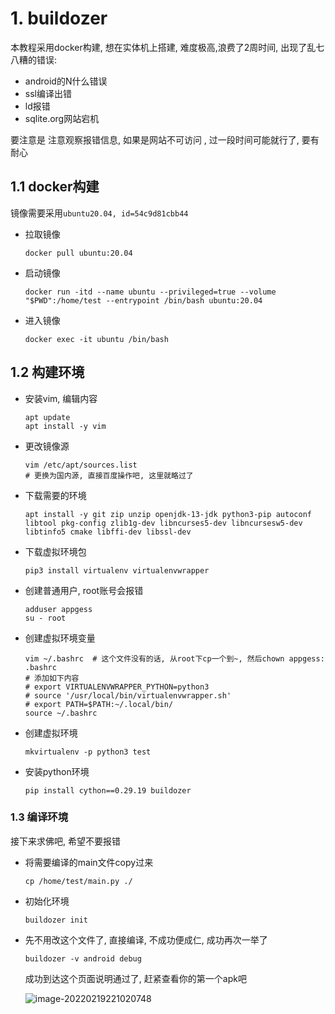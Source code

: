 #  1. buildozer

本教程采用docker构建, 想在实体机上搭建, 难度极高,浪费了2周时间, 出现了乱七八糟的错误:

* android的N什么错误
* ssl编译出错
* ld报错
* sqlite.org网站宕机

要注意是  注意观察报错信息, 如果是网站不可访问 , 过一段时间可能就行了, 要有耐心

## 1.1 docker构建

镜像需要采用`ubuntu20.04, id=54c9d81cbb44`

* 拉取镜像

  ```shell
  docker pull ubuntu:20.04
  ```

* 启动镜像

  ```shell
  docker run -itd --name ubuntu --privileged=true --volume "$PWD":/home/test --entrypoint /bin/bash ubuntu:20.04
  ```

* 进入镜像

  ```shell
  docker exec -it ubuntu /bin/bash
  ```

## 1.2 构建环境

* 安装vim, 编辑内容

  ```shell
  apt update
  apt install -y vim
  ```

* 更改镜像源

  ```shell
  vim /etc/apt/sources.list
  # 更换为国内源, 直接百度操作吧, 这里就略过了
  ```

* 下载需要的环境

  ```shell
  apt install -y git zip unzip openjdk-13-jdk python3-pip autoconf libtool pkg-config zlib1g-dev libncurses5-dev libncursesw5-dev libtinfo5 cmake libffi-dev libssl-dev
  ```

* 下载虚拟环境包

  ```shell
  pip3 install virtualenv virtualenvwrapper
  ```

* 创建普通用户, root账号会报错

  ```shell
  adduser appgess
  su - root
  ```

* 创建虚拟环境变量

  ```shell
  vim ~/.bashrc  # 这个文件没有的话, 从root下cp一个到~, 然后chown appgess: .bashrc
  # 添加如下内容
  # export VIRTUALENVWRAPPER_PYTHON=python3
  # source '/usr/local/bin/virtualenvwrapper.sh'
  # export PATH=$PATH:~/.local/bin/
  source ~/.bashrc
  ```

* 创建虚拟环境

  ```shell
  mkvirtualenv -p python3 test
  ```

* 安装python环境

  ```shell
  pip install cython==0.29.19 buildozer
  ```

### 1.3 编译环境

接下来求佛吧, 希望不要报错

* 将需要编译的main文件copy过来

  ```shell
  cp /home/test/main.py ./
  ```

* 初始化环境

  ```shell
  buildozer init
  ```

* 先不用改这个文件了, 直接编译, 不成功便成仁, 成功再次一举了

  ```shell
  buildozer -v android debug
  ```

  成功到达这个页面说明通过了, 赶紧查看你的第一个apk吧

  ![image-20220219221020748](.image/02-buildozer/image-20220219221020748.png)

  





